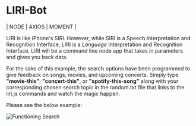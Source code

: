 # LIRI-Bot

| NODE | AXIOS | MOMENT |

LIRI is like iPhone's SIRI. However, while SIRI is a Speech Interpretation and Recognition Interface, LIRI is a _Language_ Interpretation and Recognition Interface. LIRI will be a command line node app that takes in parameters and gives you back data.

For the sake of this example, the search options have been programmed to give feedback on songs, movies, and upcoming concerts. Simply type **"movie-this"**, **"concert-this"**, or **"spotify-this-song"** along with your corresponding chosen search topic in the random.txt file that links to the liri.js commands and watch the magic happen.

Please see the below example:

![Functioning Search ](../images/liri.png)